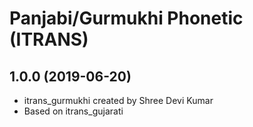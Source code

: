 Panjabi/Gurmukhi Phonetic (ITRANS)
==================

1.0.0 (2019-06-20)
----------------
* itrans_gurmukhi created by Shree Devi Kumar
* Based on itrans_gujarati
